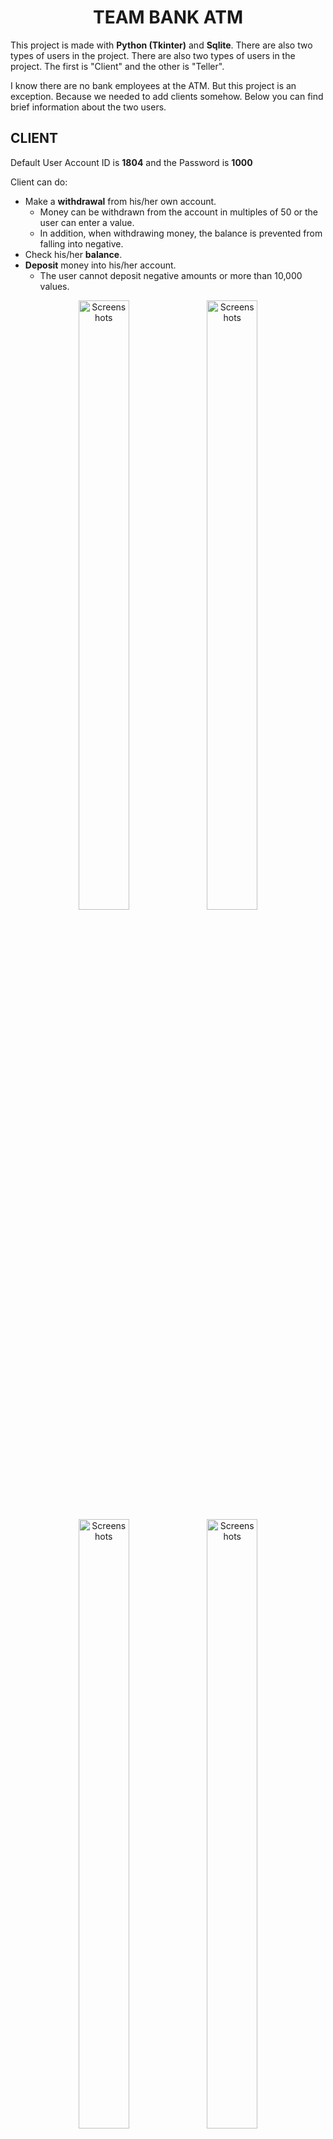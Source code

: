 
<div align="center">
  <h1>TEAM BANK ATM</h1>
 </div>
 
 This project is made with **Python (Tkinter)** and **Sqlite**. There are also two types of users in the project. There are also two types of users in the project. The first is "Client" and the other is "Teller". 
 
 I know there are no bank employees at the ATM. But this project is an exception. Because we needed to add clients somehow. Below you can find brief information about the two users.
 
 ## CLIENT
 
 Default User Account ID is **1804** and the Password is **1000**
 
 Client can do:
- Make a **withdrawal** from his/her own account.
  * Money can be withdrawn from the account in multiples of 50 or the user can enter a value.
  * In addition, when withdrawing money, the balance is prevented from falling into negative.
- Check his/her **balance**.
- **Deposit** money into his/her account.
  * The user cannot deposit negative amounts or more than 10,000 values.
  
 <p align="center">   
  <img src="https://user-images.githubusercontent.com/81585804/216767250-e5e539cb-77dd-4e29-9497-b7689c4a0488.png" alt="Screenshots" width="40%" height="50%">
  <img src="https://user-images.githubusercontent.com/81585804/216767268-f4d58cc9-ef31-47a5-8a2e-61a075614a69.png" alt="Screenshots" width="40%" height="50%">
  <img src="https://user-images.githubusercontent.com/81585804/216767289-a4cc859d-e096-4411-a1d9-9f4c4593384a.png" alt="Screenshots" width="40%" height="50%">
  <img src="https://user-images.githubusercontent.com/81585804/216767301-1225c908-823c-43b2-89d5-b5405637308a.png" alt="Screenshots" width="40%" height="50%">
  <img src="https://user-images.githubusercontent.com/81585804/216767316-28e72e88-ff04-4c27-93eb-5753a2bbd8a9.png" alt="Screenshots" width="40%" height="50%">
</p>

## TELLER 

There is only one employee. Teller' credentials are **Doctor** and **23815**.

Teller can :
- Add **New clients**
  * All clients must have a **unique** Account ID. This is randomly determined by the computer.
  * Clients' basic informations such as "Name" and "Surname" have to be char. Other types are **restricted**, cannot be entered. 
  * Client "Password" must be **4** digits long. Other types other than numeric values are not accepted.
  * The first "Amount" cannot be **less than** 100. It also only accepts numeric values.
- **List** all the clients.

 <p align="center">   
  <img src="https://user-images.githubusercontent.com/81585804/216767860-69168554-a473-4e0f-b341-1c4a548ceb51.png" alt="Screenshots" width="40%" height="50%">
  <img src="https://user-images.githubusercontent.com/81585804/216767879-6cfeb898-6ba0-41f9-a190-58f746eb64b5.png" alt="Screenshots" width="40%" height="50%">
  <img src="https://user-images.githubusercontent.com/81585804/216767887-48800cb9-0288-441c-8dbf-fddec94da51a.png" alt="Screenshots" width="50%" height="70%">
</p>

